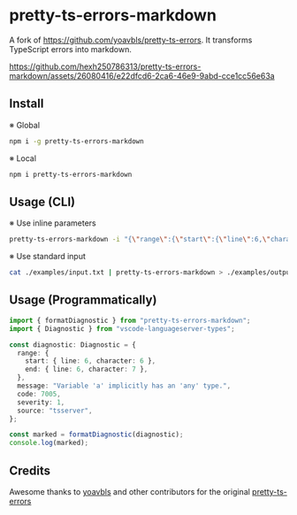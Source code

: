 # pretty-ts-errors-markdown

A fork of https://github.com/yoavbls/pretty-ts-errors. It transforms TypeScript errors into markdown.

https://github.com/hexh250786313/pretty-ts-errors-markdown/assets/26080416/e22dfcd6-2ca6-46e9-9abd-cce1cc56e63a

## Install

※ Global

```bash
npm i -g pretty-ts-errors-markdown
```

※ Local

```bash
npm i pretty-ts-errors-markdown
```

## Usage (CLI)

※ Use inline parameters

```bash
pretty-ts-errors-markdown -i "{\"range\":{\"start\":{\"line\":6,\"character\":6},\"end\":{\"line\":6,\"character\":7}},\"message\":\"Variable 'a' implicitly has an 'any' type.\",\"code\":7005,\"severity\":1,\"source\":\"tsserver\"}"
```

※ Use standard input

```bash
cat ./examples/input.txt | pretty-ts-errors-markdown > ./examples/output.md
```

## Usage (Programmatically)

```typescript
import { formatDiagnostic } from "pretty-ts-errors-markdown";
import { Diagnostic } from "vscode-languageserver-types";

const diagnostic: Diagnostic = {
  range: {
    start: { line: 6, character: 6 },
    end: { line: 6, character: 7 },
  },
  message: "Variable 'a' implicitly has an 'any' type.",
  code: 7005,
  severity: 1,
  source: "tsserver",
};

const marked = formatDiagnostic(diagnostic);
console.log(marked);
```

## Credits

Awesome thanks to [yoavbls](https://github.com/yoavbls) and other contributors for the original [pretty-ts-errors](https://github.com/yoavbls/pretty-ts-errors)
